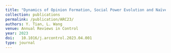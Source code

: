 ```yaml
---
title: "Dynamics of Opinion Formation, Social Power Evolution and Naïve Learning in Social Networks"
collection: publications
permalink: /publication/ARC23/
authors: Y. Tian, L. Wang
venue: Annual Reviews in Control
year: 2023
doi:   10.1016/j.arcontrol.2023.04.001
type: journal
---
```

